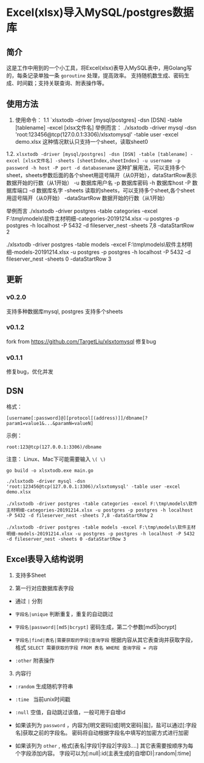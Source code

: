# Excel(xlsx)导入MySQL/postgres数据库

## 简介

这是工作中用到的一个小工具，将Excel(xlsx)表导入MySQL表中，用Golang写的，每条记录单独一条 `goroutine` 处理，提高效率。
支持随机数生成、密码生成、时间戳；支持关联查询、附表操作等。

## 使用方法

1. 使用命令：
 1.1 `xlsxtodb -driver [mysql/postgres] -dsn [DSN] -table [tablename] -excel [xlsx文件名]
 举例而言：
 ./xlsxtodb -driver mysql -dsn 'root:123456@tcp(127.0.0.1:3306)/xlsxtomysql' -table user -excel demo.xlsx
 这种情况默认只支持一个sheet，读取sheet0
 
 1.2. `xlsxtodb -driver [mysql/postgres] -dsn [DSN] -table [tablename] -excel [xlsx文件名] -sheets [sheetIndex,sheetIndex] -u username -p password -h host -P port -d databasename`
 这种扩展用法，可以支持多个sheet，sheets参数后面的各个sheet用逗号隔开（从0开始），dataStartRow表示数据开始的行数（从1开始）
 -u 数据库用户名
 -p 数据库密码
 -h 数据库host
 -P 数据库端口
 -d 数据库名字
 -sheets 读取的sheets，可以支持多个sheet,各个sheet用逗号隔开（从0开始）
 -dataStartRow 数据开始的行数（从1开始）
 
 举例而言
./xlsxtodb -driver postgres -table categories -excel F:\tmp\models\软件主材明细-categories-20191214.xlsx -u postgres -p postgres -h localhost -P 5432 -d fileserver_nest -sheets 7,8 -dataStartRow 2

./xlsxtodb -driver postgres -table models -excel F:\tmp\models\软件主材明细-models-20191214.xlsx -u postgres -p postgres -h localhost -P 5432 -d fileserver_nest -sheets 0 -dataStartRow 3

## 更新

### v0.2.0
支持多种数据库mysql, postgres
支持多个sheets

### v0.1.2
fork from https://github.com/TargetLiu/xlsxtomysql
修复bug

### v0.1.1

修复bug，优化并发

## DSN

格式：

```
[username[:password]@][protocol[(address)]]/dbname[?param1=value1&...&paramN=valueN]
```

示例：

```
root:123@tcp(127.0.0.1:3306)/dbname

```

注意：
Linux、Mac下可能需要输入 `\( \)`

```
go build -o xlsxtodb.exe main.go

./xlsxtodb -driver mysql -dsn 'root:123456@tcp(127.0.0.1:3306)/xlsxtomysql' -table user -excel demo.xlsx

./xlsxtodb -driver postgres -table categories -excel F:\tmp\models\软件主材明细-categories-20191214.xlsx -u postgres -p postgres -h localhost -P 5432 -d fileserver_nest -sheets 7,8 -dataStartRow 2

./xlsxtodb -driver postgres -table models -excel F:\tmp\models\软件主材明细-models-20191214.xlsx -u postgres -p postgres -h localhost -P 5432 -d fileserver_nest -sheets 0 -dataStartRow 3

```

## Excel表导入结构说明

1. 支持多Sheet

2. 第一行对应数据库表字段

 * 通过 `|` 分割

 * `字段名|unique` 判断重复，重复的自动跳过

 * `字段名|password|[md5|bcrypt]` 密码生成，第二个参数[md5|bcrypt]

 * `字段名|find|表名|需要获取的字段|查询字段` 根据内容从其它表查询并获取字段，格式 
 `SELECT 需要获取的字段 FROM 表名 WHERE 查询字段 = 内容`

 * `:other` 附表操作

3. 内容行

 * `:random` 生成随机字符串

 * `:time ` 当前unix时间戳

 * `:null`  空值，自动跳过该值，一般可用于自增id

 * 如果该列为 `password` ，内容为[明文密码]或[明文密码|盐]，盐可以通过[:字段名]获取之前的字段名。
 密码将自动根据字段名中填写的加密方式进行加密

 *  如果该列为 `other` , 格式[表名|字段1|字段2|字段3....] 其它表需要按顺序为每个字段添加内容。
 字段可以为[:null|:id(主表生成的自增ID)|:random|:time]

